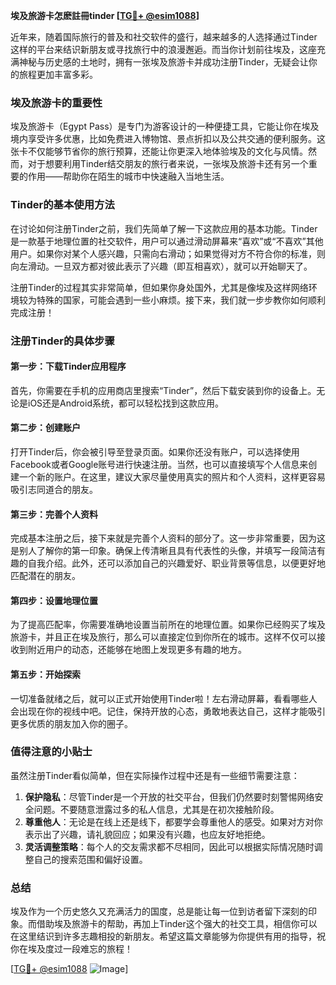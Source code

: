 **埃及旅游卡怎麽註冊tinder [[TG💪+ @esim1088](https://t.me/s/esim1088)]**

近年来，随着国际旅行的普及和社交软件的盛行，越来越多的人选择通过Tinder这样的平台来结识新朋友或寻找旅行中的浪漫邂逅。而当你计划前往埃及，这座充满神秘与历史感的土地时，拥有一张埃及旅游卡并成功注册Tinder，无疑会让你的旅程更加丰富多彩。

### 埃及旅游卡的重要性

埃及旅游卡（Egypt Pass）是专门为游客设计的一种便捷工具，它能让你在埃及境内享受许多优惠，比如免费进入博物馆、景点折扣以及公共交通的便利服务。这张卡不仅能够节省你的旅行预算，还能让你更深入地体验埃及的文化与风情。然而，对于想要利用Tinder结交朋友的旅行者来说，一张埃及旅游卡还有另一个重要的作用——帮助你在陌生的城市中快速融入当地生活。

### Tinder的基本使用方法

在讨论如何注册Tinder之前，我们先简单了解一下这款应用的基本功能。Tinder是一款基于地理位置的社交软件，用户可以通过滑动屏幕来“喜欢”或“不喜欢”其他用户。如果你对某个人感兴趣，只需向右滑动；如果觉得对方不符合你的标准，则向左滑动。一旦双方都对彼此表示了兴趣（即互相喜欢），就可以开始聊天了。

注册Tinder的过程其实非常简单，但如果你身处国外，尤其是像埃及这样网络环境较为特殊的国家，可能会遇到一些小麻烦。接下来，我们就一步步教你如何顺利完成注册！

### 注册Tinder的具体步骤

#### 第一步：下载Tinder应用程序
首先，你需要在手机的应用商店里搜索“Tinder”，然后下载安装到你的设备上。无论是iOS还是Android系统，都可以轻松找到这款应用。

#### 第二步：创建账户
打开Tinder后，你会被引导至登录页面。如果你还没有账户，可以选择使用Facebook或者Google账号进行快速注册。当然，也可以直接填写个人信息来创建一个新的账户。在这里，建议大家尽量使用真实的照片和个人资料，这样更容易吸引志同道合的朋友。

#### 第三步：完善个人资料
完成基本注册之后，接下来就是完善个人资料的部分了。这一步非常重要，因为这是别人了解你的第一印象。确保上传清晰且具有代表性的头像，并填写一段简洁有趣的自我介绍。此外，还可以添加自己的兴趣爱好、职业背景等信息，以便更好地匹配潜在的朋友。

#### 第四步：设置地理位置
为了提高匹配率，你需要准确地设置当前所在的地理位置。如果你已经购买了埃及旅游卡，并且正在埃及旅行，那么可以直接定位到你所在的城市。这样不仅可以接收到附近用户的动态，还能够在地图上发现更多有趣的地方。

#### 第五步：开始探索
一切准备就绪之后，就可以正式开始使用Tinder啦！左右滑动屏幕，看看哪些人会出现在你的视线中吧。记住，保持开放的心态，勇敢地表达自己，这样才能吸引更多优质的朋友加入你的圈子。

### 值得注意的小贴士

虽然注册Tinder看似简单，但在实际操作过程中还是有一些细节需要注意：

1. **保护隐私**：尽管Tinder是一个开放的社交平台，但我们仍然要时刻警惕网络安全问题。不要随意泄露过多的私人信息，尤其是在初次接触阶段。
2. **尊重他人**：无论是在线上还是线下，都要学会尊重他人的感受。如果对方对你表示出了兴趣，请礼貌回应；如果没有兴趣，也应友好地拒绝。
3. **灵活调整策略**：每个人的交友需求都不尽相同，因此可以根据实际情况随时调整自己的搜索范围和偏好设置。

### 总结

埃及作为一个历史悠久又充满活力的国度，总是能让每一位到访者留下深刻的印象。而借助埃及旅游卡的帮助，再加上Tinder这个强大的社交工具，相信你可以在这里结识到许多志趣相投的新朋友。希望这篇文章能够为你提供有用的指导，祝你在埃及度过一段难忘的旅程！

[[TG💪+ @esim1088](https://t.me/s/esim1088) ![Image](https://i.postimg.cc/4NQfJmqS/Snipaste-2025-05-13-00-14-12.png)]